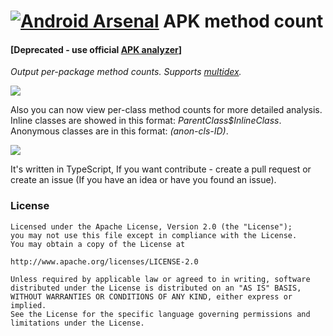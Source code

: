 [![Android Arsenal](https://img.shields.io/badge/Android%20Arsenal-apk--method--count-brightgreen.svg?style=flat)](https://android-arsenal.com/details/1/1567)
APK method count
============
#### [Deprecated - use official [APK analyzer](https://developer.android.com/studio/build/apk-analyzer.html)]

*Output per-package method counts. Supports [multidex](https://developer.android.com/tools/building/multidex.html).*

![](img/example.png)

Also you can now view per-class method counts for more detailed analysis. Inline classes are showed in this format: *ParentClass$InlineClass*. Anonymous classes are in this format: *(anon-cls-ID)*.

![](img/example2.png)

It's written in TypeScript, If you want contribute - create a pull request or create an issue (If you have an idea or have you found an issue).

### License
    Licensed under the Apache License, Version 2.0 (the "License");
    you may not use this file except in compliance with the License.
    You may obtain a copy of the License at
    
    http://www.apache.org/licenses/LICENSE-2.0
    
    Unless required by applicable law or agreed to in writing, software
    distributed under the License is distributed on an "AS IS" BASIS,
    WITHOUT WARRANTIES OR CONDITIONS OF ANY KIND, either express or implied.
    See the License for the specific language governing permissions and
    limitations under the License.
